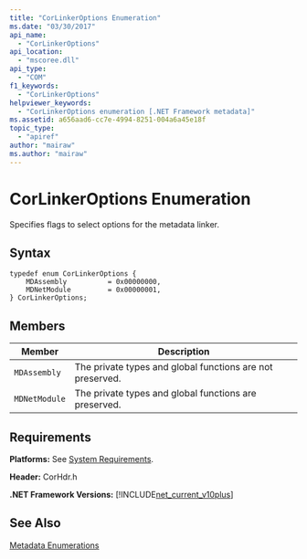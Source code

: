 ```yaml
---
title: "CorLinkerOptions Enumeration"
ms.date: "03/30/2017"
api_name: 
  - "CorLinkerOptions"
api_location: 
  - "mscoree.dll"
api_type: 
  - "COM"
f1_keywords: 
  - "CorLinkerOptions"
helpviewer_keywords: 
  - "CorLinkerOptions enumeration [.NET Framework metadata]"
ms.assetid: a656aad6-cc7e-4994-8251-004a6a45e18f
topic_type: 
  - "apiref"
author: "mairaw"
ms.author: "mairaw"
---
```

# CorLinkerOptions Enumeration
Specifies flags to select options for the metadata linker.  

## Syntax  

```  
typedef enum CorLinkerOptions {  
    MDAssembly          = 0x00000000,  
    MDNetModule         = 0x00000001,  
} CorLinkerOptions;  
```  

## Members  


|Member|Description|  
|------------|-----------------|  
|`MDAssembly`|The private types and global functions are not preserved.|  
|`MDNetModule`|The private types and global functions are preserved.|  

## Requirements  
 **Platforms:** See [System Requirements](../../../../docs/framework/get-started/system-requirements.md).  

 **Header:** CorHdr.h  

 **.NET Framework Versions:** [!INCLUDE[net_current_v10plus](../../../../includes/net-current-v10plus-md.md)]  

## See Also  
 [Metadata Enumerations](../../../../docs/framework/unmanaged-api/metadata/metadata-enumerations.md)

